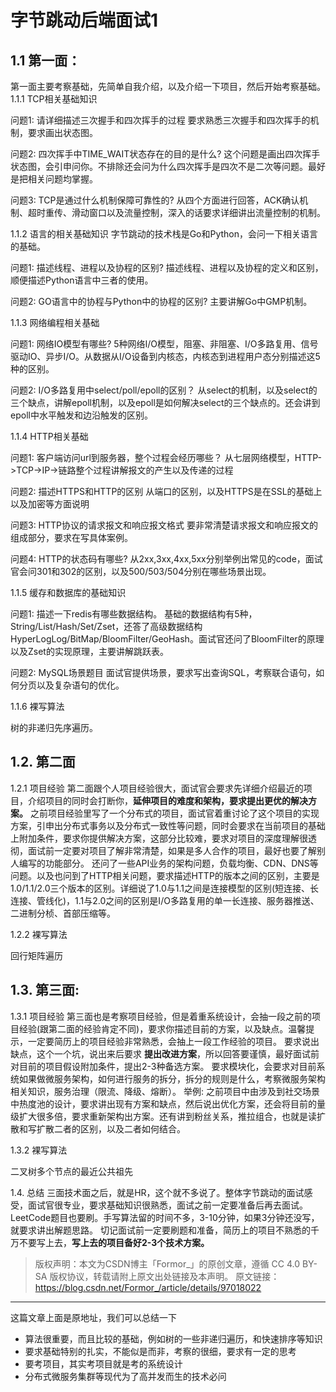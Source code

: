 # 字节跳动后端面试1
## 1.1 第一面：
第一面主要考察基础，先简单自我介绍，以及介绍一下项目，然后开始考察基础。
1.1.1 TCP相关基础知识

问题1: 请详细描述三次握手和四次挥手的过程
要求熟悉三次握手和四次挥手的机制，要求画出状态图。

问题2: 四次挥手中TIME_WAIT状态存在的目的是什么?
这个问题是画出四次挥手状态图，会引申问你。不排除还会问为什么四次挥手是四次不是二次等问题。最好是把相关问题均掌握。

问题3: TCP是通过什么机制保障可靠性的?
从四个方面进行回答，ACK确认机制、超时重传、滑动窗口以及流量控制，深入的话要求详细讲出流量控制的机制。

1.1.2 语言的相关基础知识
字节跳动的技术栈是Go和Python，会问一下相关语言的基础。

问题1: 描述线程、进程以及协程的区别?
描述线程、进程以及协程的定义和区别，顺便描述Python语言中三者的使用。

问题2: GO语言中的协程与Python中的协程的区别?
主要讲解Go中GMP机制。

1.1.3 网络编程相关基础

问题1: 网络IO模型有哪些?
5种网络I/O模型，阻塞、非阻塞、I/O多路复用、信号驱动IO、异步I/O。从数据从I/O设备到内核态，内核态到进程用户态分别描述这5种的区别。

问题2: I/O多路复用中select/poll/epoll的区别？
从select的机制，以及select的三个缺点，讲解epoll机制，以及epoll是如何解决select的三个缺点的。还会讲到epoll中水平触发和边沿触发的区别。

1.1.4 HTTP相关基础

问题1: 客户端访问url到服务器，整个过程会经历哪些？
从七层网络模型，HTTP->TCP->IP->链路整个过程讲解报文的产生以及传递的过程

问题2: 描述HTTPS和HTTP的区别
从端口的区别，以及HTTPS是在SSL的基础上以及加密等方面说明

问题3: HTTP协议的请求报文和响应报文格式
要非常清楚请求报文和响应报文的组成部分，要求在写具体案例。

问题4: HTTP的状态码有哪些?
从2xx,3xx,4xx,5xx分别举例出常见的code，面试官会问301和302的区别，以及500/503/504分别在哪些场景出现。

1.1.5 缓存和数据库的基础知识

问题1: 描述一下redis有哪些数据结构。
基础的数据结构有5种，String/List/Hash/Set/Zset，还答了高级数据结构HyperLogLog/BitMap/BloomFilter/GeoHash。面试官还问了BloomFilter的原理以及Zset的实现原理，主要讲解跳跃表。

问题2: MySQL场景题目
面试官提供场景，要求写出查询SQL，考察联合语句，如何分页以及复杂语句的优化。

1.1.6 裸写算法

树的非递归先序遍历。

## 1.2. 第二面

1.2.1 项目经验
第二面跟个人项目经验很大，面试官会要求先详细介绍最近的项目，介绍项目的同时会打断你，**延伸项目的难度和架构，要求提出更优的解决方案。**
之前项目经验里写了一个分布式的项目，面试官着重讨论了这个项目的实现方案，引申出分布式事务以及分布式一致性等问题，同时会要求在当前项目的基础上附加条件，要求你提供解决方案，这部分比较难，要求对项目的深度理解很透彻，面试前一定要对项目了解非常清楚，如果是多人合作的项目，最好也要了解别人编写的功能部分。
还问了一些API业务的架构问题，负载均衡、CDN、DNS等问题。以及也问到了HTTP相关问题，要求描述HTTP的版本之间的区别，主要是1.0/1.1/2.0三个版本的区别。详细说了1.0与1.1之间是连接模型的区别(短连接、长连接、管线化)，1.1与2.0之间的区别是I/O多路复用的单一长连接、服务器推送、二进制分桢、首部压缩等。

1.2.2 裸写算法

回行矩阵遍历

## 1.3. 第三面:

1.3.1 项目经验
第三面也是考察项目经验，但是着重系统设计，会抽一段之前的项目经验(跟第二面的经验肯定不同)，要求你描述目前的方案，以及缺点。温馨提示，一定要简历上的项目经验非常熟悉，会抽上一段工作经验的项目。
要求说出缺点，这个一个坑，说出来后要求 **提出改进方案**，所以回答要谨慎，最好面试前对目前的项目假设附加条件，提出2-3种备选方案。
要求模块化，会要求对目前系统如果做微服务架构，如何进行服务的拆分，拆分的规则是什么，考察微服务架构相关知识，服务治理（限流、降级、熔断）。
举例: 之前项目中由涉及到社交场景中热度池的设计，要求讲出现有方案和缺点，然后说出优化方案，还会将目前的量级扩大很多倍，要求重新架构出方案。还有讲到粉丝关系，推拉组合，也就是读扩散和写扩散二者的区别，以及二者如何结合。

1.3.2 裸写算法

二叉树多个节点的最近公共祖先

1.4. 总结
三面技术面之后，就是HR，这个就不多说了。整体字节跳动的面试感受，面试官很专业，要求基础知识很熟悉，面试之前一定要准备后再去面试。LeetCode题目也要刷。手写算法留的时间不多，3-10分钟，如果3分钟还没写，就要求讲出解题思路。
切记面试前一定要刷题和准备，简历上的项目不熟悉的千万不要写上去，**写上去的项目备好2-3个技术方案。**



> 版权声明：本文为CSDN博主「Formor_」的原创文章，遵循 CC 4.0 BY-SA 版权协议，转载请附上原文出处链接及本声明。
原文链接：https://blog.csdn.net/Formor_/article/details/97018022

---
这篇文章上面是原地址，我们可以总结一下

- 算法很重要，而且比较的基础，例如树的一些非递归遍历，和快速排序等知识
- 要求基础特别的扎实，不能似是而非，考察的很细，要求有一定的思考
- 要考项目，其实考项目就是考的系统设计
- 分布式微服务集群等现代为了高并发而生的技术必问
